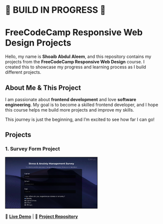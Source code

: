 # 🚧 BUILD IN PROGRESS 🚧  

# FreeCodeCamp Responsive Web Design Projects  

Hello, my name is **Shoaib Abdul Aleem**, and this repository contains my projects from the **FreeCodeCamp Responsive Web Design** course. I created this to showcase my progress and learning process as I build different projects.  

## About Me & This Project  

I am passionate about **frontend development** and love **software engineering**. My goal is to become a skilled frontend developer, and I hope this course helps me build more projects and improve my skills.  

This journey is just the beginning, and I’m excited to see how far I can go!  

## Projects  

### 1. Survey Form Project  
<a href="https://shoaibaa01.github.io/ResponsiveWebDesign/01.%20Survery%20Form/Start%20Here%20Page/index.html" target="_blank">
    <img src="https://github.com/Shoaibaa01/ResponsiveWebDesign/raw/main/01.%20Survery%20Form/FInale%20Showcase/Screenshot%20from%202025-03-22%2001-46-21.png?raw=true" alt="Survey Form Screenshot" width="300">
</a>  

🔗 **[Live Demo](https://shoaibaa01.github.io/ResponsiveWebDesign/01.%20Survery%20Form/Start%20Here%20Page/index.html)** | 🔗 **[Project Repository](https://github.com/Shoaibaa01/ResponsiveWebDesign/tree/main/01.%20Survery%20Form)**  
